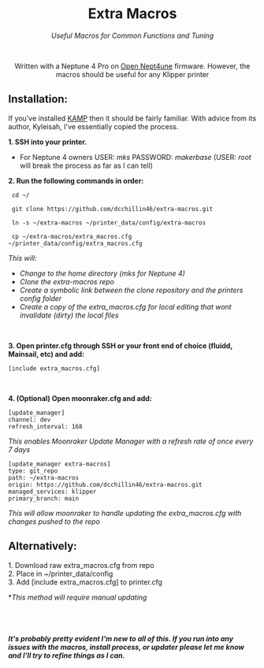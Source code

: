 <h1 align="center"> Extra Macros </h1>
  <p align="center"><i>Useful Macros for Common Functions and Tuning </i></p>
    <br>
  <p align="center">Written with a Neptune 4 Pro on <a href="https://github.com/OpenNeptune3D/OpenNept4une">Open Nept4une</a> firmware. However, the macros should be useful for any Klipper printer </p>

<h2 align="left"> Installation:</h2>
If you've installed <a href="https://github.com/kyleisah/Klipper-Adaptive-Meshing-Purging">KAMP</a> then it should be fairly familiar. With advice from its author, Kyleisah, I've essentially copied the process.</p>

**1. SSH into your printer.**
</br>
   *  For Neptune 4 owners USER: _mks_ PASSWORD: _makerbase_ (USER: _root_ will break the process as far as I can tell)

**2. Run the following commands in order:**
  ```
   cd ~/
 
   git clone https://github.com/dcchillin46/extra-macros.git
 
   ln -s ~/extra-macros ~/printer_data/config/extra-macros

   cp ~/extra-macros/extra_macros.cfg ~/printer_data/config/extra_macros.cfg
 
  ```
 _This will:_
 - _Change to the home directory (mks for Neptune 4)_
 - _Clone the extra-macros repo_
 - _Create a symbolic link between the clone repository and the printers config folder_
 - _Create a copy of the extra_macros.cfg for local editing that wont invalidate (dirty) the local files_

</br>

**3. Open printer.cfg through SSH or your front end of choice (fluidd, Mainsail, etc) and add:**
```
[include extra_macros.cfg]
```
</br>

**4. (Optional) Open moonraker.cfg and add:**
```
[update_manager]
channel: dev
refresh_interval: 168
```
_This enables Moonraker Update Manager with a refresh rate of once every 7 days_
</br>
```
[update_manager extra-macros]
type: git_repo
path: ~/extra-macros
origin: https://github.com/dcchillin46/extra-macros.git
managed_services: klipper
primary_branch: main
```
_This will allow moonraker to handle updating the extra_macros.cfg with changes pushed to the repo_

<h2>Alternatively:</h2>
1. Download raw extra_macros.cfg from repo 
</br>
2. Place in ~/printer_data/config
</br>
3. Add [include extra_macros.cfg] to printer.cfg
</br>


**This method will require manual updating*

</br>
</br>

<h5>It's probably pretty evident I'm new to all of this. If you run into any issues with the macros, install process, or updater please let me know and I'll try to refine things as I can.</h5>
